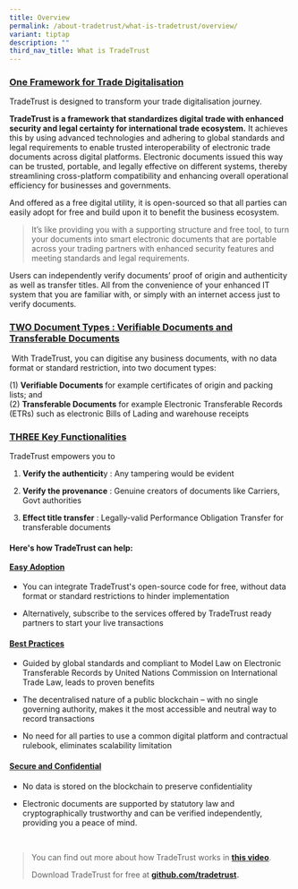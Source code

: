 ```yaml
---
title: Overview
permalink: /about-tradetrust/what-is-tradetrust/overview/
variant: tiptap
description: ""
third_nav_title: What is TradeTrust
---
```

<h3><strong><u>One Framework for Trade Digitalisation</u></strong></h3>
<p>TradeTrust is designed to transform your trade digitalisation journey.</p>
<p><strong>TradeTrust is a framework that standardizes digital trade with enhanced security and legal certainty for international trade ecosystem.</strong> It
achieves this by using advanced technologies and adhering to global standards
and legal requirements to enable trusted interoperability of electronic
trade documents across digital platforms. Electronic documents issued this
way can be trusted, portable, and legally effective on different systems,
thereby streamlining cross-platform compatibility and enhancing overall
operational efficiency for businesses and governments.</p>
<p>And offered as a free digital utility, it is open-sourced so that all
parties can easily adopt for free and build upon it to benefit the business
ecosystem.</p>
<blockquote>
<p>It’s like providing you with a supporting structure and free tool, to
turn your documents into smart electronic documents that are portable across
your trading partners with enhanced security features and meeting standards
and legal requirements.</p>
<p></p>
</blockquote>
<p>Users can independently verify documents’ proof of origin and authenticity
as well as transfer titles. All from the convenience of your enhanced IT
system that you are familiar with, or simply with an internet access just
to verify documents.</p>
<p></p>
<h3><strong><u>TWO Document Types : Verifiable Documents and Transferable Documents</u></strong></h3>
<p>&nbsp;With TradeTrust, you can digitise any business documents, with no
data format or standard restriction, into two document types:</p>
<p>(1)&nbsp;<strong>Verifiable Documents&nbsp;</strong>for example certificates
of origin and packing lists; and
<br>(2)&nbsp;<strong>Transferable Documents</strong>&nbsp;for example Electronic
Transferable Records (ETRs) such as electronic Bills of Lading and warehouse
receipts</p>
<h3><strong><u>THREE Key Functionalities</u></strong></h3>
<p>TradeTrust empowers you to</p>
<ol data-tight="true" class="tight">
<li>
<p><strong>Verify the authenticit</strong>y : Any tampering would be evident</p>
</li>
<li>
<p><strong>Verify the provenance</strong> : Genuine creators of documents
like Carriers, Govt authorities</p>
</li>
<li>
<p><strong>Effect title transfer</strong> : Legally-valid Performance Obligation
Transfer for transferable documents</p>
<p></p>
<p></p>
</li>
</ol>
<h4>Here's how TradeTrust can help:<br><br><strong><u>Easy Adoption</u></strong></h4>
<ul data-tight="true" class="tight">
<li>
<p>You can integrate TradeTrust's open-source code for free, without data
format or standard restrictions to hinder implementation</p>
</li>
<li>
<p>Alternatively, subscribe to the services offered by TradeTrust ready partners
to start your live transactions</p>
</li>
</ul>
<h4><strong><u>Best Practices</u></strong></h4>
<ul data-tight="true" class="tight">
<li>
<p>Guided by global standards and compliant to Model Law on Electronic Transferable
Records by United Nations Commission on International Trade Law, leads
to proven benefits</p>
</li>
<li>
<p>The decentralised nature of a public blockchain – with no single governing
authority, makes it the most accessible and neutral way to record transactions</p>
</li>
<li>
<p>No need for all parties to use a common digital platform and contractual
rulebook, eliminates scalability limitation</p>
<p></p>
</li>
</ul>
<h4><strong><u>Secure and Confidential</u></strong></h4>
<ul data-tight="true" class="tight">
<li>
<p>No data is stored on the blockchain to preserve confidentiality</p>
</li>
<li>
<p>Electronic documents are supported by statutory law and cryptographically
trustworthy and can be verified independently, providing you a peace of
mind.</p>
</li>
</ul>
<p>&nbsp;</p>
<blockquote>
<p>You can find out more about how TradeTrust works in <strong><a href="https://youtu.be/-YD21elPXxs" rel="noopener noreferrer nofollow" target="_blank">this video</a></strong>.
&nbsp;</p>
<p>Download TradeTrust for free at <strong><a href="www.github.com/tradetrust" rel="noopener noreferrer nofollow" target="_blank">github.com/tradetrust</a>.&nbsp;</strong>
</p>
<p></p>
<p></p>
</blockquote>
<p></p>